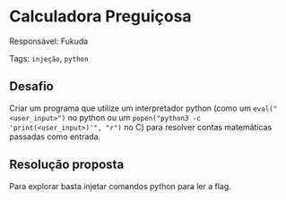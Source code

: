 # Calculadora Preguiçosa

Responsável: Fukuda

Tags: `injeção`, `python`

## Desafio

Criar um programa que utilize um interpretador python (como um `eval("<user_input>")` no python ou um `popen("python3 -c 'print(<user_input>)'", "r")` no C) para resolver contas matemáticas passadas como entrada.

## Resolução proposta

Para explorar basta injetar comandos python para ler a flag.
